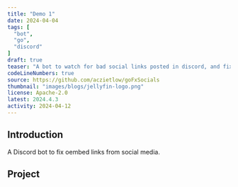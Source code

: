 ```yaml
---
title: "Demo 1"
date: 2024-04-04
tags: [
  "bot",
  "go",
  "discord"
]
draft: true
teaser: "A bot to watch for bad social links posted in discord, and fix them"
codeLineNumbers: true
source: https://github.com/aczietlow/goFxSocials
thumbnail: "images/blogs/jellyfin-logo.png"
license: Apache-2.0
latest: 2024.4.3
activity: 2024-04-12
---
```


## Introduction

A Discord bot to fix oembed links from social media.

## Project

